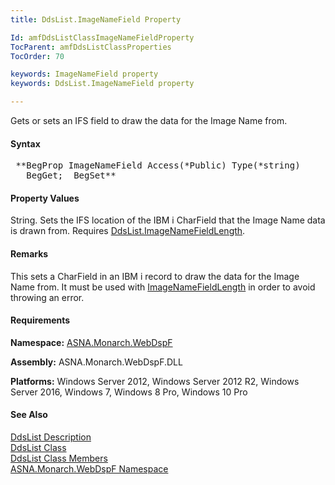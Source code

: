 ```yaml
---
title: DdsList.ImageNameField Property

Id: amfDdsListClassImageNameFieldProperty
TocParent: amfDdsListClassProperties
TocOrder: 70

keywords: ImageNameField property
keywords: DdsList.ImageNameField property

---
```


Gets or sets an IFS field to draw the data for the Image Name from.

#### Syntax
<pre class="prettyprint"> **BegProp ImageNameField Access(*Public) Type(*string)
   BegGet;  BegSet** </pre>

#### Property Values
String. Sets the IFS location of the IBM i CharField that the Image Name data is drawn from. Requires [DdsList.ImageNameFieldLength](amfDdsListClassImageNameFieldLengthProperty.html).

#### Remarks
This sets a CharField in an IBM i record to draw the data for the Image Name from. It must be used with [ImageNameFieldLength](amfDdsListClassImageNameFieldLengthProperty.html) in order to avoid throwing an error. 

#### Requirements
**Namespace:** [ASNA.Monarch.WebDspF](amfWebDspFNamespace.html)

**Assembly:** ASNA.Monarch.WebDspF.DLL

**Platforms:** Windows Server 2012, Windows Server 2012 R2, Windows Server 2016, Windows 7, Windows 8 Pro, Windows 10 Pro

#### See Also
[DdsList Description](amfUnderstandingLists.html)<br /> [ DdsList Class](amfDdsListClass.html) <br /> [ DdsList Class Members](amfDdsListClassMembers.html) <br /> [ ASNA.Monarch.WebDspF Namespace](amfWebDspFNamespace.html) 
